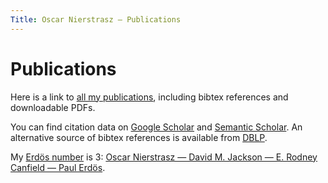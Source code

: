 ```yaml
---
Title: Oscar Nierstrasz — Publications
---
```


# Publications

Here is a link to [all my publications](https://scg.unibe.ch/scgbib/?query=Nierstrasz&filter=Year), including bibtex references and downloadable PDFs.

You can find citation data on [Google Scholar](http://scholar.google.com/citations?user=Yi00hUYAAAAJ) and
[Semantic Scholar](https://www.semanticscholar.org/author/O.-Nierstrasz/144591580).
An alternative source of bibtex references is available from [DBLP](http://www.informatik.uni-trier.de/~ley/db/indices/a-tree/n/Nierstrasz:Oscar.html).

My [Erdös number](http://www.oakland.edu/enp/) is 3: [Oscar Nierstrasz &mdash; David M. Jackson &mdash; E. Rodney Canfield &mdash; Paul Erdös](https://scg.unibe.ch/scgbib/?query=onerdos123&filter=Year).